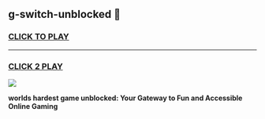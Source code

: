 
## g-switch-unblocked 👋
<h3>
<a href="https://premium.freeplayer.one?title=g-switch-unblocked&ref=14F">CLICK TO PLAY</a></h3>
<hr>

<h3>
<a href="https://premium.freeplayer.one?title=g-switch-unblocked&ref=14F">CLICK 2 PLAY</a>
  
</h3>

<a href="https://premium.freeplayer.one?title=g-switch-unblocked&ref=12F/"><img src="https://clearcache.store/games.png"></a>


**worlds hardest game unblocked: Your Gateway to Fun and Accessible Online Gaming**
